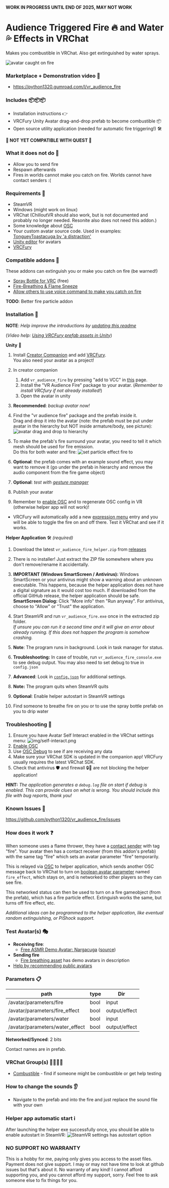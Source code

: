 **WORK IN PROGRESS UNTIL END OF 2025, MAY NOT WORK**

# Audience Triggered Fire 🔥 and Water 💦 Effects in VRChat

Makes you combustible in VRChat. Also get extinguished by water sprays.

![avatar caught on fire](docs/toastacuga-on-fire-optimized.png)

### Marketplace + Demonstration video 🛒

 - https://python1320.gumroad.com/l/vr_audience_fire

### Includes 📦📦📦
 
 - Installation instructions 👉
 - VRCFury Unity Avatar drag-and-drop prefab to become combustible 📦
 - Open source utility application (needed for automatic fire triggering!) 🛠️

**🛑 NOT YET COMPATIBLE WITH QUEST 🛑**

### What it does not do 🛑

 - Allow you to send fire
 - Respawn afterwards
 - Fires in worlds cannot make you catch on fire. Worlds cannot have contact senders :(

### Requirements 📓

 - SteamVR
 - Windows (might work on linux)
 - VRChat (ChilloutVR should also work, but is not documented and probably no longer needed. Resonite also does not need this addon.)
 - Some knowledge about [OSC](https://docs.vrchat.com/docs/osc-overview)
 - Your custom avatar source code. Used in examples: [TongueyToastacuga by 'a distraction'](https://drive.google.com/drive/folders/1ekIiFBnzJNhH2a6wwYLo2s5G-VuUlIY5)
 - [Unity editor](https://creators.vrchat.com/sdk/current-unity-version/) for avatars 
 - [VRCFury](https://vrcfury.com/getting-started)

### Compatible addons 🧩

These addons can extinguish you or make you catch on fire (be warned!)

 - [Spray Bottle for VRC](https://jinxxy.com/market/listings/3292261612823512778) (free)
 - [Fire-Breathing & Flame Sneeze](https://violentpainter.gumroad.com/l/vfx-firebreathing)
 - [Allow others to use voice command to make you catch on fire](https://github.com/Python1320/vr_audience_control)

**TODO**: Better fire particle addon

### Installation 🔨

**NOTE**: *Help improve the introductions by [updating this readme](https://github.com/Python1320/vr_audience_fire/edit/main/README.md)*

(*Video help: [Using VRCFury prefab assets in Unity](https://www.youtube.com/watch?v=QDvzfLa82yI)*)

**Unity** 🧊

 1. Install [Creator Companion](https://vcc.docs.vrchat.com/) and add [VRCFury](https://vrcfury.com/getting-started).   
     You also need your avatar as a project!   

 2. In creator companion
    1. Add `vr_audience_fire` by pressing "add to VCC" in [this](https://python1320.github.io/vr_audience_fire/) page.
    2. Install the "VR Audience Fire" package to your avatar. (*Remember to install VRCfury if not already installed!*)
    3. Open the avatar in unity

 3. **Recommended**: *backup avatar now!*

 4. Find the "vr audience fire" package and the prefab inside it.   
    Drag and drop it into the avatar (note: the prefab must be put under avatar in the hierarchy but NOT inside armature/body, see picture):
 ![avatar drag and drop to hierarchy](docs/prefab_drag_and_drop.png)
 
 5. To make the prefab's fire surround your avatar, you need to tell it which mesh should be used for fire emission.   
Do this for both water and fire:
![set particle effect fire to](docs/set_particle_shape.png)

 6. **Optional**: the prefab comes with an example sound effect, you may want to remove it (go under the prefab in hierarchy and remove the audio component from the fire game object)

 7. **Optional**: *test with [gesture manager](https://github.com/BlackStartx/VRC-Gesture-Manager?tab=readme-ov-file#how-to-use-sdk-30)*
 
 8. Publish your avatar

 9. Remember to [enable OSC](https://docs.vrchat.com/docs/osc-overview#enabling-it) and to regenerate OSC config in VR (otherwise helper app will not work)!

  - VRCFury will automatically add a new [expression menu](https://docs.vrchat.com/docs/action-menu#expression-menu) entry and you will be able to toggle the fire on and off there. Test it VRChat and see if it works. 


**Helper Application** 🛠️ *(required)*
 
 1. Download the latest `vr_audience_fire_helper.zip` from [releases](https://github.com/Python1320/vr_audience_fire/releases)

 2. There is no installer! Just extract the ZIP file somewhere where you don't remove/rename it accidentally.

 3. **IMPORTANT (Windows SmartScreen / Antivirus):**
   Windows SmartScreen or your antivirus might show a warning about an unknown executable. This happens, because the helper application does not have a digital signature as it would cost too much.
   If downloaded from the official GitHub release, the helper application should be safe.
   **SmartScreen Dialog:** Click "More info" then "Run anyway". For antivirus, choose to "Allow" or "Trust" the application.

 4. Start SteamVR and run `vr_audience_fire.exe` once in the extracted zip folder.   
    *If unsure you can run it a second time and it will give an error about already running. If this does not happen the program is somehow crashing.*

 5. **Note**: The program runs in background. Look in task manager for status.
 
 6. **Troubleshooting:** In case of trouble, run `vr_audience_fire_console.exe` to see debug output. You may also need to set debug to true in `config.json`
 
 7. **Advanced**: Look in [`config.json`](https://github.com/Python1320/vr_audience_fire/blob/main/src/config.json) for additional settings.
 
 8. **Note:** The program quits when SteamVR quits
 
 9. **Optional**: Enable helper autostart in SteamVR settings 

 10. Find someone to breathe fire on you or to use the spray bottle prefab on you to drip water



### Troubleshooting 🎯

 1. Ensure you have Avatar Self Interact enabled in the VRChat settings menu: ![img/self-interact.png](img/self-interact.png)
 2. [Enable OSC](https://docs.vrchat.com/docs/osc-overview#enabling-it)
 3. Use [OSC Debug](https://docs.vrchat.com/docs/osc-debugging) to see if are receiving any data
 4. Make sure your VRChat SDK is updated in the companion app! VRCFury usually requires the latest VRChat SDK.
 5. Check that antivirus 🛡️ and firewall 🔒👮 are not blocking the helper application!

**HINT:** *The application generates a `debug.log` file on start if debug is enabled. This can provide clues on what is wrong. You should include this file with bug reports, thank you!*  

### Known Issues 📌

https://github.com/python1320/vr_audience_fire/issues



### How does it work ❓
When someone uses a flame thrower, they have a [contact sender](https://creators.vrchat.com/avatars/avatar-dynamics/contacts/) with tag "fire".
 Your avatar then has a contact receiver (from this addon's prefab) with the same tag "fire" which sets an avatar parameter "fire" temporarily. 

 This is relayed via [OSC](https://docs.vrchat.com/docs/osc-overview) to helper application, which sends another OSC message back to VRChat to turn on [boolean avatar parameter](https://creators.vrchat.com/avatars/animator-parameters/) named `fire_effect`, which stays on, and is networked to other players so they can see fire. 

 This networked status can then be used to turn on a fire gameobject (from the prefab), which has a fire particle effect.
Extinguish works the same, but turns off fire effect, etc.

*Additional ideas can be programmed to the helper application, like eventual random extinguishing, or PiShock support.*

### Test Avatar(s) 🎭

 - **Receiving fire**:
    - [Free ASMR Demo Avatar: Nargacuga](https://vrchat.com/home/avatar/avtr_48cccc45-f524-4a8a-9521-368252334959) ([source](https://www.vrcarena.com/assets/ZszLG-toastacuga))
 - **Sending fire**
    - [Fire breathing asset](https://violentpainter.gumroad.com/l/vfx-firebreathing) has demo avatars in description
 - [Help by recommending public avatars](https://github.com/Python1320/vr_audience_fire/issues/1)

### Parameters 📋

| path                            | type | Dir           |
|---------------------------------|------|---------------|
| /avatar/parameters/fire         | bool | input         |
| /avatar/parameters/fire_effect  | bool | output/effect |
| /avatar/parameters/water        | bool | input         |
| /avatar/parameters/water_effect | bool | output/effect |

**Networked/Synced**: 2 bits

Contact names are in prefab.


### VRChat Group(s) 👨‍👨‍👦‍👦

 - [Combustible](https://vrchat.com/home/group/grp_2e0126aa-fe02-402b-88c9-6d96f14fdf21) - find if someone might be combustible or get help testing


### How to change the sounds 👂

 - Navigate to the prefab and into the fire and just replace the sound file with your own

### Helper app automatic start ℹ️

After launching the helper exe successfully once, you should be able to enable autostart in SteamVR:
![SteamVR settings has autostart option](docs/autostart.png)


### NO SUPPORT NO WARRANTY

This is a hobby for me, paying only gives you access to the asset files. Payment does not give support. I may or may not have time to look at github issues but that's about it.
No warranty of any kind!
I cannot afford supporting you, and you cannot afford my support, sorry. Feel free to ask someone else to fix things for you.
